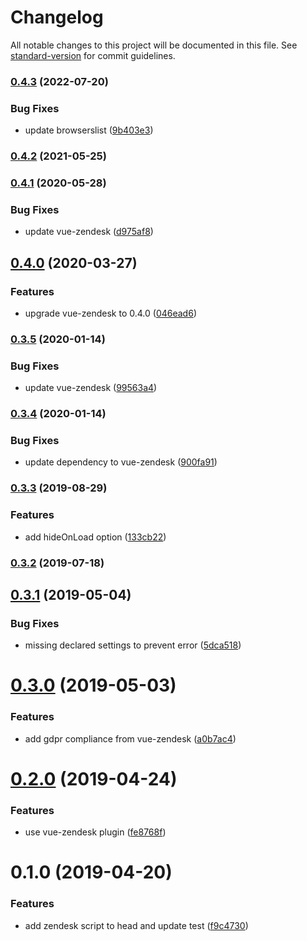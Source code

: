 # Changelog

All notable changes to this project will be documented in this file. See [standard-version](https://github.com/conventional-changelog/standard-version) for commit guidelines.

### [0.4.3](https://github.com/dansmaculotte/nuxt-zendesk/compare/v0.4.2...v0.4.3) (2022-07-20)


### Bug Fixes

* update browserslist ([9b403e3](https://github.com/dansmaculotte/nuxt-zendesk/commit/9b403e31141bc3b93a6000bc4eab4defdbe35c2e))

### [0.4.2](https://github.com/dansmaculotte/nuxt-zendesk/compare/v0.4.1...v0.4.2) (2021-05-25)

### [0.4.1](https://github.com/dansmaculotte/nuxt-zendesk/compare/v0.4.0...v0.4.1) (2020-05-28)


### Bug Fixes

* update vue-zendesk ([d975af8](https://github.com/dansmaculotte/nuxt-zendesk/commit/d975af80f21f13ef89def3af1464dbdd972138d9))

## [0.4.0](https://github.com/dansmaculotte/nuxt-zendesk/compare/v0.3.5...v0.4.0) (2020-03-27)


### Features

* upgrade vue-zendesk to 0.4.0 ([046ead6](https://github.com/dansmaculotte/nuxt-zendesk/commit/046ead6dfe5c087e9eabebf2ed32f5c55e4e7e46))

### [0.3.5](https://github.com/dansmaculotte/nuxt-zendesk/compare/v0.3.4...v0.3.5) (2020-01-14)


### Bug Fixes

* update vue-zendesk ([99563a4](https://github.com/dansmaculotte/nuxt-zendesk/commit/99563a45509764740ded7e6ff10795461248202c))

### [0.3.4](https://github.com/dansmaculotte/nuxt-zendesk/compare/v0.3.3...v0.3.4) (2020-01-14)


### Bug Fixes

* update dependency to vue-zendesk ([900fa91](https://github.com/dansmaculotte/nuxt-zendesk/commit/900fa9192de6f3bed000debf0a5b1f3a3842e7bb))

### [0.3.3](https://github.com/dansmaculotte/nuxt-zendesk/compare/v0.3.2...v0.3.3) (2019-08-29)


### Features

* add hideOnLoad option ([133cb22](https://github.com/dansmaculotte/nuxt-zendesk/commit/133cb22))

### [0.3.2](https://github.com/dansmaculotte/nuxt-zendesk/compare/v0.3.1...v0.3.2) (2019-07-18)



## [0.3.1](https://github.com/dansmaculotte/nuxt-zendesk/compare/v0.3.0...v0.3.1) (2019-05-04)


### Bug Fixes

* missing declared settings to prevent error ([5dca518](https://github.com/dansmaculotte/nuxt-zendesk/commit/5dca518))



# [0.3.0](https://github.com/dansmaculotte/nuxt-zendesk/compare/v0.2.0...v0.3.0) (2019-05-03)


### Features

* add gdpr compliance from vue-zendesk ([a0b7ac4](https://github.com/dansmaculotte/nuxt-zendesk/commit/a0b7ac4))



# [0.2.0](https://github.com/dansmaculotte/nuxt-zendesk/compare/v0.1.0...v0.2.0) (2019-04-24)


### Features

* use vue-zendesk plugin ([fe8768f](https://github.com/dansmaculotte/nuxt-zendesk/commit/fe8768f))



# 0.1.0 (2019-04-20)


### Features

* add zendesk script to head and update test ([f9c4730](https://github.com/dansmaculotte/nuxt-zendesk/commit/f9c4730))
